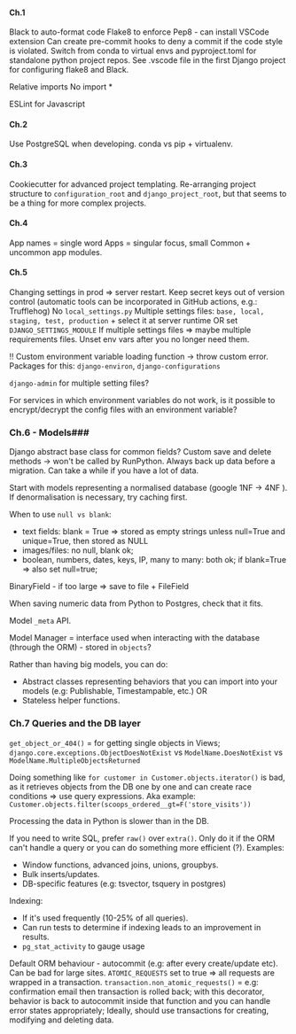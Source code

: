 #### Ch.1 ####
Black to auto-format code
Flake8 to enforce Pep8 - can install VSCode extension
Can create pre-commit hooks to deny a commit if the code style is violated.
Switch from conda to virtual envs and pyproject.toml for standalone python project repos.
See .vscode file in the first Django project for configuring flake8 and Black.

Relative imports
No import *

ESLint for Javascript

#### Ch.2 ####
Use PostgreSQL when developing.
conda vs pip + virtualenv.

#### Ch.3 ####
Cookiecutter for advanced project templating.
Re-arranging project structure to `configuration_root` and `django_project_root`, but that seems to be a thing for more complex projects.

#### Ch.4 ####
App names = single word
Apps = singular focus, small
Common + uncommon app modules.

#### Ch.5 ####
Changing settings in prod => server restart.
Keep secret keys out of version control (automatic tools can be incorporated in GitHub actions, e.g.: Trufflehog)
No `local_settings.py` 
Multiple settings files: `base, local, staging, test, production` + select it at server runtime OR set `DJANGO_SETTINGS_MODULE` 
If multiple settings files => maybe multiple requirements files.
Unset env vars after you no longer need them.

!! Custom environment variable loading function -> throw custom error.
Packages for this: `django-environ`, `django-configurations`

`django-admin` for multiple setting files?

For services in which environment variables do not work, is it possible to encrypt/decrypt the config files with an environment variable?

### Ch.6 - Models###
Django abstract base class for common fields?
Custom save and delete methods -> won't be called by RunPython.
Always back up data before a migration.
Can take a while if you have a lot of data.

Start with models representing a normalised database (google 1NF -> 4NF ).
If denormalisation is necessary, try caching first.

When to use `null vs blank`:
- text fields: blank = True => stored as empty strings unless null=True and unique=True, then stored as NULL
- images/files: no null, blank ok;
- boolean, numbers, dates, keys, IP, many to many: both ok; if blank=True => also set null=true;

BinaryField - if too large => save to file + FileField

When saving numeric data from Python to Postgres, check that it fits.

Model  `_meta` API.

Model Manager = interface used when interacting with the database (through the ORM) - stored in `objects`?

Rather than having big models, you can do:
- Abstract classes representing behaviors that you can import into your models (e.g: Publishable, Timestampable, etc.)
OR
- Stateless helper functions.


### Ch.7 Queries and the DB layer ###
`get_object_or_404()` = for getting single objects in Views;
`django.core.exceptions.ObjectDoesNotExist` vs `ModelName.DoesNotExist` vs 
`ModelName.MultipleObjectsReturned`

Doing something like `for customer in Customer.objects.iterator()` is bad, as it retrieves objects from the DB one by one and can create race conditions => use query expressions.
Aka example: `Customer.objects.filter(scoops_ordered__gt=F('store_visits'))`

Processing the data in Python is slower than in the DB.

If you need to write SQL, prefer `raw()` over `extra()`. Only do it if the ORM can't handle a query or you can do something more efficient (?). Examples:
- Window functions, advanced joins, unions, groupbys.
- Bulk inserts/updates.
- DB-specific features (e.g: tsvector, tsquery in postgres)

Indexing:
- If it's used frequently (10-25% of all queries).
- Can run tests to determine if indexing leads to an improvement in results.
- `pg_stat_activity` to gauge usage

Default ORM behaviour - autocommit (e.g: after every create/update etc). Can be bad for large sites.
`ATOMIC_REQUESTS` set to true => all requests are wrapped in a transaction. 
`transaction.non_atomic_requests()` = e.g: confirmation email then transaction is rolled back; with this decorator, behavior is back to autocommit inside that function and you can handle error states appropriately;
Ideally, should use transactions for creating, modifying and deleting data.




